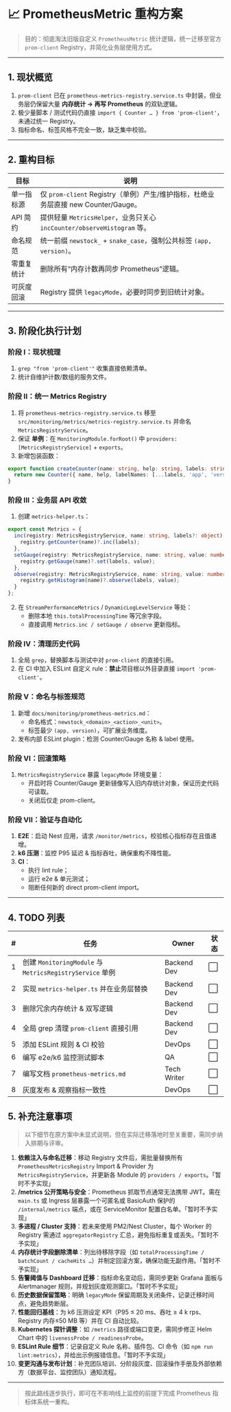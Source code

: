 # 📈 PrometheusMetric 重构方案

> 目的：彻底淘汰旧版自定义 `PrometheusMetric` 统计逻辑，统一迁移至官方 `prom-client` Registry，并简化业务层使用方式。

---

## 1. 现状概览

1. `prom-client` 已在 `prometheus-metrics-registry.service.ts` 中封装，但业务层仍保留大量 **内存统计 → 再写 Prometheus** 的双轨逻辑。
2. 极少量脚本 / 测试代码仍直接 `import { Counter … } from 'prom-client'`，未通过统一 Registry。
3. 指标命名、标签风格不完全一致，缺乏集中校验。

---

## 2. 重构目标

| 目标 | 说明 |
|------|------|
| 单一指标源 | 仅 `prom-client` Registry（单例）产生/维护指标，杜绝业务层直接 new Counter/Gauge。 |
| API 简约 | 提供轻量 `MetricsHelper`，业务只关心 `incCounter/observeHistogram` 等。 |
| 命名规范 | 统一前缀 `newstock_` + `snake_case`，强制公共标签 `(app, version)`。 |
| 零重复统计 | 删除所有“内存计数再同步 Prometheus”逻辑。 |
| 可灰度回滚 | Registry 提供 `legacyMode`，必要时同步到旧统计对象。 |

---

## 3. 阶段化执行计划

### 阶段 I：现状梳理 
1. `grep "from 'prom-client'"` 收集直接依赖清单。
2. 统计自维护计数/数组的服务文件。

### 阶段 II：统一 Metrics Registry
1. 将 `prometheus-metrics-registry.service.ts` 移至 `src/monitoring/metrics/metrics-registry.service.ts` 并命名 `MetricsRegistryService`。
2. 保证 **单例**：在 `MonitoringModule.forRoot()` 中 `providers:[MetricsRegistryService]` + `exports`。
3. 新增包装函数：

```ts
export function createCounter(name: string, help: string, labels: string[] = []) {
  return new Counter({ name, help, labelNames: [...labels, 'app', 'version'], registers: [registry] });
}
```

### 阶段 III：业务层 API 收敛
1. 创建 `metrics-helper.ts`：

```ts
export const Metrics = {
  inc(registry: MetricsRegistryService, name: string, labels?: object) {
    registry.getCounter(name)?.inc(labels);
  },
  setGauge(registry: MetricsRegistryService, name: string, value: number, labels?: object) {
    registry.getGauge(name)?.set(labels, value);
  },
  observe(registry: MetricsRegistryService, name: string, value: number, labels?: object) {
    registry.getHistogram(name)?.observe(labels, value);
  }
};
```

2. 在 `StreamPerformanceMetrics` / `DynamicLogLevelService` 等处：
   - 删除本地 `this.totalProcessingTime` 等冗余字段。
   - 直接调用 `Metrics.inc / setGauge / observe` 更新指标。

### 阶段 IV：清理历史代码
1. 全局 `grep`，替换脚本与测试中对 `prom-client` 的直接引用。
2. 在 CI 中加入 ESLint 自定义 rule：**禁止**项目根以外目录直接 `import 'prom-client'`。

### 阶段 V：命名与标签规范
1. 新增 `docs/monitoring/prometheus-metrics.md`：
   - 命名格式：`newstock_<domain>_<action>_<unit>`。
   - 标签最少 `(app, version)`，可扩展业务维度。
2. 发布内部 ESLint plugin：检测 Counter/Gauge 名称 & label 使用。

### 阶段 VI：回滚策略
1. `MetricsRegistryService` 暴露 `legacyMode` 环境变量：
   - 开启时将 Counter/Gauge 更新镜像写入旧内存统计对象，保证历史代码可读取。
   - 关闭后仅走 prom-client。

### 阶段 VII：验证与自动化
1. **E2E**：启动 Nest 应用，请求 `/monitor/metrics`，校验核心指标存在且值递增。
2. **k6 压测**：监控 P95 延迟 & 指标吞吐，确保重构不降性能。
3. **CI**：
   - 执行 lint rule；
   - 运行 e2e & 单元测试；
   - 阻断任何新的 direct prom-client import。

---

## 4. TODO 列表

| # | 任务 | Owner | 状态 |
|---|------|-------|------|
| 1 | 创建 `MonitoringModule` 与 `MetricsRegistryService` 单例 | Backend Dev | ⬜ |
| 2 | 实现 `metrics-helper.ts` 并在业务层替换 | Backend Dev | ⬜ |
| 3 | 删除冗余内存统计 & 双写逻辑 | Backend Dev | ⬜ |
| 4 | 全局 grep 清理 `prom-client` 直接引用 | Backend Dev | ⬜ |
| 5 | 添加 ESLint 规则 & CI 校验 | DevOps | ⬜ |
| 6 | 编写 e2e/k6 监控测试脚本 | QA | ⬜ |
| 7 | 编写文档 `prometheus-metrics.md` | Tech Writer | ⬜ |
| 8 | 灰度发布 & 观察指标一致性 | DevOps | ⬜ |

## 5. 补充注意事项

> 以下细节在原方案中未显式说明，但在实际迁移落地时至关重要，需同步纳入排期与评审。

1. **依赖注入与命名迁移**：移动 Registry 文件后，需批量替换所有 `PrometheusMetricsRegistry` Import & Provider 为 `MetricsRegistryService`，并更新各 Module 的 `providers / exports`。「暂时不予实现」
2. **/metrics 公开策略与安全**：Prometheus 抓取节点通常无法携带 JWT。需在 `main.ts` 或 Ingress 层暴露一个可匿名或 BasicAuth 保护的 `/internal/metrics` 端点，或在 ServiceMonitor 配置白名单。「暂时不予实现」
3. **多进程 / Cluster 支持**：若未来使用 PM2/Nest Cluster，每个 Worker 的 Registry 需通过 `aggregatorRegistry` 汇总，避免指标重复或丢失。「暂时不予实现」
4. **内存统计字段删除清单**：列出待移除字段（如 `totalProcessingTime / batchCount / cacheHits …`）并制定回滚方案，确保功能无副作用。「暂时不予实现」
5. **告警阈值与 Dashboard 迁移**：指标命名变动后，需同步更新 Grafana 面板与 Alertmanager 规则，并规划灰度观测窗口。「暂时不予实现」
6. **历史数据保留策略**：明确 `legacyMode` 保留周期及关闭条件，记录迁移时间点，避免趋势断层。
7. **性能回归基线**：为 k6 压测设定 KPI（P95 ≤ 20 ms、吞吐 ≥ 4 k rps、Registry 内存≤50 MB 等）并在 CI 自动比较。
8. **Kubernetes 探针调整**：如 `/metrics` 路径或端口变更，需同步修正 Helm Chart 中的 `livenessProbe / readinessProbe`。
9. **ESLint Rule 细节**：记录自定义 Rule 名称、插件包、CI 命令（如 `npm run lint:metrics`），并给出示例报错信息。「暂时不予实现」
10. **变更沟通与发布计划**：补充团队培训、分阶段灰度、回滚操作手册及外部依赖方（数据平台、监控团队）通知流程。

---

> 按此路线逐步执行，即可在不影响线上监控的前提下完成 Prometheus 指标体系统一重构。

